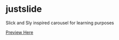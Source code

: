 # justslide
Slick and Sly inspired carousel for learning purposes 

[Preview Here](https://codepen.io/radumircea88/full/boXEQj/)

